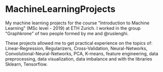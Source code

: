 # MachineLearningProjects
My machine learning projects for the course "Introduction to Machine Learning" (MSc level - 2019) at ETH Zurich. I worked in the group "Graphkrone" of two people formed by me and @ruslenghi.

These projects allowed me to get practical experience on the topics of: Linear-Regression, Regularizers, Cross-Validation, Neural-Networks, Convolutional-Neural-Networks, PCA, K-means, feature engineering, data preprocessing, data visualization, data imbalance and with the libraries Sklearn, Tensorflow.

